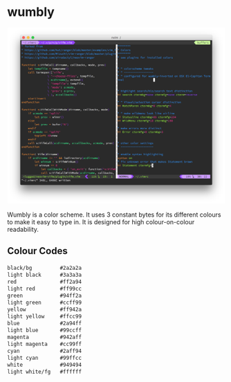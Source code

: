 # wumbly
![vim-wumbly](img/screen01.png)

Wumbly is a color scheme.
It uses 3 constant bytes for its different colours to make it easy to type in.
It is designed for high colour-on-colour readability.

## Colour Codes

```
black/bg         #2a2a2a
light black      #3a3a3a
red              #ff2a94
light red        #ff99cc
green            #94ff2a
light green      #ccff99
yellow           #ff942a
light yellow     #ffcc99
blue             #2a94ff
light blue       #99ccff
magenta          #942aff
light magenta    #cc99ff
cyan             #2aff94
light cyan       #99ffcc
white            #949494
light white/fg   #ffffff
```
